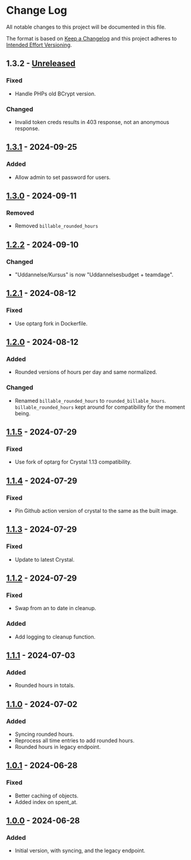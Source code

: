 # Change Log

All notable changes to this project will be documented in this file.

The format is based on [Keep a Changelog](https://keepachangelog.com/)
and this project adheres to [Intended Effort Versioning](https://jacobtomlinson.dev/effver/).


## 1.3.2 - [Unreleased]

### Fixed
- Handle PHPs old BCrypt version.

### Changed
- Invalid token creds results in 403 response, not an anonymous
  response.

## [1.3.1] - 2024-09-25

### Added
- Allow admin to set password for users.

## [1.3.0] - 2024-09-11

### Removed
- Removed `billable_rounded_hours`

## [1.2.2] - 2024-09-10

### Changed
- "Uddannelse/Kursus" is now "Uddannelsesbudget + teamdage".

## [1.2.1] - 2024-08-12

### Fixed
- Use optarg fork in Dockerfile.

## [1.2.0] - 2024-08-12

### Added
- Rounded versions of hours per day and same normalized.

### Changed
- Renamed `billable_rounded_hours` to `rounded_billable_hours`.
  `billable_rounded_hours` kept around for compatibility for the
  moment being.

## [1.1.5] - 2024-07-29

### Fixed
- Use fork of optarg for Crystal 1.13 compatibility.

## [1.1.4] - 2024-07-29

### Fixed
- Pin Github action version of crystal to the same as the built image.

## [1.1.3] - 2024-07-29

### Fixed
- Update to latest Crystal.

## [1.1.2] - 2024-07-29

### Fixed
- Swap from an to date in cleanup.

### Added
- Add logging to cleanup function.

## [1.1.1] - 2024-07-03

### Added
- Rounded hours in totals.

## [1.1.0] - 2024-07-02

### Added
- Syncing rounded hours.
- Reprocess all time entries to add rounded hours.
- Rounded hours in legacy endpoint.

## [1.0.1] - 2024-06-28

### Fixed
- Better caching of objects.
- Added index on spent_at.

## [1.0.0] - 2024-06-28

### Added
- Initial version, with syncing, and the legacy endpoint.

<!-- links -->
[Unreleased]: https://github.com/reload/combine.git/compare/v1.3.1...HEAD
[1.3.1]: https://github.com/reload/combine.git/compare/v1.3.0...v1.3.1
[1.3.0]: https://github.com/reload/combine.git/compare/v1.2.2...v1.3.0
[1.2.2]: https://github.com/reload/combine.git/compare/v1.2.1...v1.2.2
[1.2.1]: https://github.com/reload/combine.git/compare/v1.2.0...v1.2.1
[1.2.0]: https://github.com/reload/combine.git/compare/v1.1.5...v1.2.0
[1.1.5]: https://github.com/reload/combine.git/compare/v1.1.4...v1.1.5
[1.1.4]: https://github.com/reload/combine.git/compare/v1.1.3...v1.1.4
[1.1.3]: https://github.com/reload/combine.git/compare/v1.1.2...v1.1.3
[1.1.2]: https://github.com/reload/combine.git/compare/v1.1.1...v1.1.2
[1.1.1]: https://github.com/reload/combine.git/compare/v1.1.0...v1.1.1
[1.1.0]: https://github.com/reload/combine.git/compare/v1.0.1...v1.1.0
[1.0.1]: https://github.com/reload/combine.git/compare/v1.0.0...v1.0.1
[1.0.0]: https://github.com/reload/combine.git/releases/tag/v1.0.0
